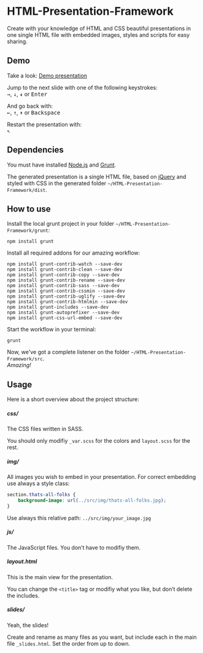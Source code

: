# HTML-Presentation-Framework
Create with your knowledge of HTML and CSS beautiful presentations in one single HTML file with embedded images, styles and scripts for easy sharing.

## Demo
Take a look: [Demo presentation](http://www.ammann.cc/GitHub/HTML-Presentation-Framework/)

Jump to the next slide with one of the following keystrokes:<br>
<kbd>&rarr;</kbd>, <kbd>&darr;</kbd>, <kbd>&Darr;</kbd> or <kbd>Enter</kbd>

And go back with:<br>
<kbd>&larr;</kbd>, <kbd>&uarr;</kbd>, <kbd>&Uarr;</kbd> or <kbd>Backspace</kbd>

Restart the presentation with:<br>
<kbd>&nwarr;</kbd>

## Dependencies
You must have installed [Node.js](https://nodejs.org/) and [Grunt](http://gruntjs.com/).

The generated presentation is a single HTML file, based on [jQuery](https://jquery.com/) and styled with CSS in the generated folder `~/HTML-Presentation-Framework/dist`.

## How to use
Install the local grunt project in your folder `~/HTML-Presentation-Framework/grunt`:

`npm install grunt`

Install all required addons for our amazing workflow:
```
npm install grunt-contrib-watch --save-dev
npm install grunt-contrib-clean --save-dev
npm install grunt-contrib-copy --save-dev
npm install grunt-contrib-rename --save-dev
npm install grunt-contrib-sass --save-dev
npm install grunt-contrib-cssmin --save-dev
npm install grunt-contrib-uglify --save-dev
npm install grunt-contrib-htmlmin --save-dev
npm install grunt-includes --save-dev
npm install grunt-autoprefixer --save-dev
npm install grunt-css-url-embed --save-dev
```

Start the workflow in your terminal:

`grunt`

Now, we've got a complete listener on the folder `~/HTML-Presentation-Framework/src`.<br>
*Amazing!*

## Usage
Here is a short overview about the project structure:

##### css/
The CSS files written in SASS.

You should only modifiy `_var.scss` for the colors and `layout.scss` for the rest.

##### img/
All images you wish to embed in your presentation. For correct embedding use always a style class:
```css
section.thats-all-folks {
	background-image: url(../src/img/thats-all-folks.jpg);
}
```

Use always this relative path: `../src/img/your_image.jpg`

##### js/
The JavaScript files. You don’t have to modifiy them.

##### layout.html
This is the main view for the presentation.

You can change the `<title>` tag or modifiy what you like, but don’t delete the includes.

##### slides/
Yeah, the slides!

Create and rename as many files as you want, but include each in the main file `_slides.html`. Set the order from up to down.

